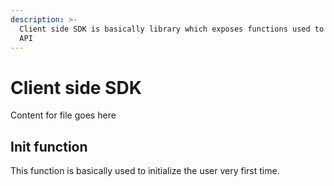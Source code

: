 ```yaml
---
description: >-
  Client side SDK is basically library which exposes functions used to access
  API
---
```


# Client side SDK

Content for file goes here

## Init function

This function is basically used to initialize the user very first time.

